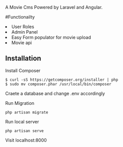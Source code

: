 A Movie Cms Powered by Laravel and Angular.

#Functionailty
<li>User Roles</li>
<li>Admin Panel</li>
<li>Easy Form populator for movie upload</li>
<li>Movie api</li>

## Installation
Install Composer

```
$ curl -sS https://getcomposer.org/installer | php
$ sudo mv composer.phar /usr/local/bin/composer
```

Craete a database and change .env accordingly

Run Migration

```
php artisan migrate
```

Run local server

```
php artisan serve
```

Visit localhost:8000
